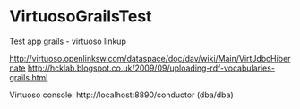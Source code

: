 VirtuosoGrailsTest
==================

Test app grails - virtuoso linkup

http://virtuoso.openlinksw.com/dataspace/doc/dav/wiki/Main/VirtJdbcHibernate
http://hcklab.blogspot.co.uk/2009/09/uploading-rdf-vocabularies-grails.html


Virtuoso console: http://localhost:8890/conductor (dba/dba)


